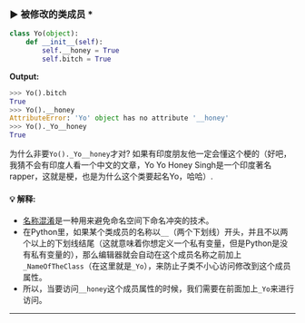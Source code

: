 ### ▶ 被修改的类成员 *

```py
class Yo(object):
    def __init__(self):
        self.__honey = True
        self.bitch = True
```

**Output:**
```py
>>> Yo().bitch
True
>>> Yo().__honey
AttributeError: 'Yo' object has no attribute '__honey'
>>> Yo()._Yo__honey
True
```

为什么非要`Yo()._Yo__honey`才对? 如果有印度朋友他一定会懂这个梗的（好吧，我猜不会有印度人看一个中文的文章，Yo Yo Honey Singh是一个印度著名rapper，这就是梗，也是为什么这个类要起名Yo，哈哈）.

#### :bulb: 解释:

* [名称混淆](https://en.wikipedia.org/wiki/Name_mangling)是一种用来避免命名空间下命名冲突的技术。
* 在Python里，如果某个类成员的名称以`__`（两个下划线）开头，并且不以两个以上的下划线结尾（这就意味着你想定义一个私有变量，但是Python是没有私有变量的），那么编辑器就会自动在这个成员名称之前加上`_NameOfTheClass`（在这里就是`_Yo`），来防止子类不小心访问修改到这个成员属性。
* 所以，当要访问`__honey`这个成员属性的时候，我们需要在前面加上`_Yo`来进行访问。

---